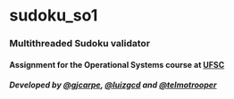 # sudoku_so1

### Multithreaded Sudoku validator
#### Assignment for the Operational Systems course at [UFSC](http://ufsc.br/)
##### Developed by [@gjcarpe](https://github.com/gjcarpe), [@luizgcd](https://github.com/luizgcd) and [@telmotrooper](https://github.com/telmotrooper)
